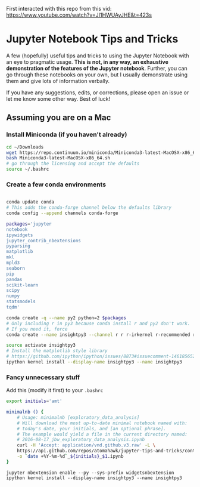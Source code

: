 First interacted with this repo from this vid: https://www.youtube.com/watch?v=JI1HWUAyJHE&t=423s

# Jupyter Notebook Tips and Tricks

A few (hopefully) useful tips and tricks to using the Jupyter Notebook with an eye to pragmatic usage. **This is not, in any way, an exhaustive demonstration of the features of the Jupyter notebook**. Further, you can go through these notebooks on your own, but I usually demonstrate using them and give lots of information verbally.

If you have any suggestions, edits, or corrections, please open an issue or let me know some other way. Best of luck!

## Assuming you are on a Mac

### Install Miniconda (if you haven't already)

```bash
cd ~/Downloads
wget https://repo.continuum.io/miniconda/Miniconda3-latest-MacOSX-x86_64.sh
bash Miniconda3-latest-MacOSX-x86_64.sh
# go through the licensing and accept the defaults
source ~/.bashrc
```

### Create a few conda environments

```bash

conda update conda
# This adds the conda-forge channel below the defaults library
conda config --append channels conda-forge

packages='jupyter
notebook
ipywidgets
jupyter_contrib_nbextensions
pyparsing
matplotlib
mkl
mpld3
seaborn
pip
pandas
scikit-learn
scipy
numpy
statsmodels
tqdm'

conda create -q --name py2 python=2 $packages
# Only including r in py3 because conda install r and py2 don't work.
# If you need it, force
conda create --name insightpy3 --channel r r r-irkernel r-recommended r-essentials rpy2 python=3 $packages -y

source activate insightpy3
# Install the matplotlib style library
# https://github.com/ipython/ipython/issues/8873#issuecomment-146185652
ipython kernel install --display-name insightpy3 --name insightpy3
```

### Fancy unnecessary stuff

Add this (modify it first) to your `.bashrc`

```bash
export initials='amt'

minimalnb () {
    # Usage: minimalnb [exploratory_data_analysis]
    # Will download the most up-to-date minimal notebook named with:
    # today's date, your initials, and [an optional phrase].
    # The example would yield a file in the current directory named: 
    # 2016-08-17_jbw_exploratory_data_analysis.ipynb
    curl -H 'Accept: application/vnd.github.v3.raw' -L \
    https://api.github.com/repos/atomahawk/jupyter-tips-and-tricks/contents/templates/minimal.ipynb \
    -o `date +%Y-%m-%d`_${initials}_$1.ipynb
} 
```

```
jupyter nbextension enable --py --sys-prefix widgetsnbextension
ipython kernel install --display-name insightpy3 --name insightpy3
```
